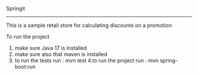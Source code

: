 Springit 
***
This is a sample retail store for calculating discounts on a promotion
<p>To run the project</p>

1. make sure Java 17 is installed
2. make sure also that maven is installed 
3. to run the tests run : mvn test
4.to run the project run : mvn spring-boot:run 

